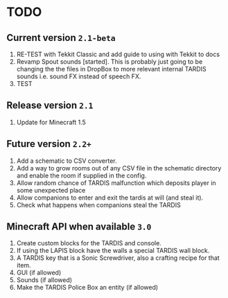 # TODO
## Current version `2.1-beta`
1. RE-TEST with Tekkit Classic and add guide to using with Tekkit to docs
2. Revamp Spout sounds [started]. This is probably just going to be changing the the files in DropBox to more relevant internal TARDIS sounds i.e. sound FX instead of speech FX.
3. TEST

## Release version `2.1`
1. Update for Minecraft 1.5

## Future version `2.2+`
1. Add a schematic to CSV converter.
2. Add a way to grow rooms out of any CSV file in the schematic directory and enable the room if supplied in the config.
3. Allow random chance of TARDIS malfunction which deposits player in some unexpected place
4. Allow companions to enter and exit the tardis at will (and steal it).
5. Check what happens when companions steal the TARDIS

## Minecraft API when available `3.0`
1. Create custom blocks for the TARDIS and console.
2. If using the LAPIS block have the walls a special TARDIS wall block.
3. A TARDIS key that is a Sonic Screwdriver, also a crafting recipe for that item.
4. GUI (if allowed)
5. Sounds (if allowed)
6. Make the TARDIS Police Box an entity (if allowed)
